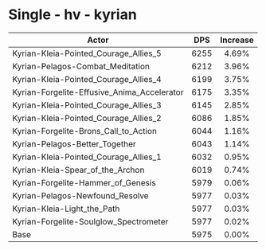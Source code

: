 # Single - hv - kyrian
| Actor | DPS | Increase |
|---|:---:|:---:|
|Kyrian-Kleia-Pointed_Courage_Allies_5|6255|4.69%|
|Kyrian-Pelagos-Combat_Meditation|6212|3.96%|
|Kyrian-Kleia-Pointed_Courage_Allies_4|6199|3.75%|
|Kyrian-Forgelite-Effusive_Anima_Accelerator|6175|3.35%|
|Kyrian-Kleia-Pointed_Courage_Allies_3|6145|2.85%|
|Kyrian-Kleia-Pointed_Courage_Allies_2|6086|1.85%|
|Kyrian-Forgelite-Brons_Call_to_Action|6044|1.16%|
|Kyrian-Pelagos-Better_Together|6043|1.14%|
|Kyrian-Kleia-Pointed_Courage_Allies_1|6032|0.95%|
|Kyrian-Kleia-Spear_of_the_Archon|6019|0.74%|
|Kyrian-Forgelite-Hammer_of_Genesis|5979|0.06%|
|Kyrian-Pelagos-Newfound_Resolve|5977|0.03%|
|Kyrian-Kleia-Light_the_Path|5977|0.03%|
|Kyrian-Forgelite-Soulglow_Spectrometer|5977|0.02%|
|Base|5975|0.00%|
